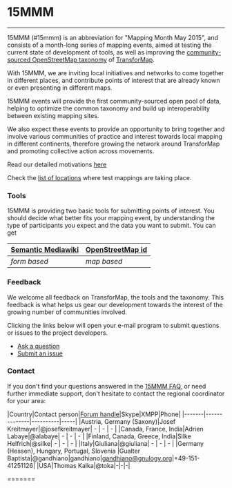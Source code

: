 # 15MMM #

---------

15MMM (#15mmm) is an abbreviation for "Mapping Month May 2015", and consists of a month-long series of mapping events, aimed at testing the current state of development of tools, as well as improving the [community-sourced OpenStreetMap taxonomy](http://wiki.openstreetmap.org/wiki/Proposed_features/TransforMap) of [TransforMap](http://discourse.transformap.co/t/transformap-a-short-introduction/289).

With 15MMM, we are inviting local initiatives and networks to come together in different places, and contribute points of interest that are already known or even presenting in different maps.

15MMM events will provide the first community-sourced open pool of data, helping to optimize the common taxonomy and build up interoperability between existing mapping sites.

We also expect these events to provide an opportunity to bring together and involve various communities of practice and interest towards local mapping in different continents, therefore growing the network around TransforMap and promoting collective action across movements.

Read our detailed motivations [here](http://discourse.transformap.co/t/what-is-the-motivation-behind-mapping-month-may/264)

Check the [list of locations](http://discourse.transformap.co/t/list-of-test-mapping-locations/174) where test mappings are taking place.

### Tools
15MMM is providing two basic tools for submitting points of interest. You should decide what better fits your mapping event, by understanding the type of participants you expect and the data you want to submit. You can get 

| [Semantic Mediawiki](http://mmm.3oe.de/wiki/Main_Page) | [OpenStreetMap id](http://editor.transformap.co) |
| --- | --- |
| *form based* | *map based* |

### Feedback
We welcome all feedback on TransforMap, the tools and the taxonomy. This feedback is what helps us gear our development towards the interest of the growing number of communities involved.

Clicking the links below will open your e-mail program to submit questions or issues to the project developers.

* [Ask a question](mailto:questions@transformap.co)
* [Submit an issue](mailto:issues%40transformap.co?subject=REPLACE%20with%20your%20issue%20subject&body=%3E%20Please%20describe%20your%20issue%20below%0A%0A%0A%3E%20If%20you%20want%20to%20get%20contacted%20by%20us%2C%20write%20your%20e-mail%20address%20below%3A%0Ayourmail%40yourserver.org%0A%0A%3E%20You%20can%20follow%20your%20and%20other%20submitted%20issues%20by%20visiting%20https%3A%2F%2Ftrello.com%2Fb%2F9R9eccaK%2F15mmm)


### Contact
If you don't find your questions answered in the [15MMM FAQ](http://discourse.transformap.co/c/mapping-month-may-2015/faq), or need further immediate support, don't hesitate to contact the regional coordinator for your area:

|Country|Contact person|[Forum handle](http://discourse.transformap.co)|Skype|XMPP|Phone|
|-------|--------------|----------|-----|
|Austria, Germany (Saxony)|Josef Kreitmayer|@josefkreitmayer| - | - | - |
|Canada, France, India|Adrien Labaye|@alabaye| - | - | - |
|Finland, Canada, Greece, India|Silke Helfrich|@silke| - | - | - |
|Italy|Giuliana|@giuliana| - | - | - |
|Germany (Hessen), Hungary, Portugal, Slovenia |Gualter Baptista|@gandhiano|gandhiano|gandhiano@gnulogy.org|+49-151-41251126|
|USA|Thomas Kalka|@toka|-|-|-|


=======
<!-- List of locations should be a map with contact information from below -->
